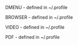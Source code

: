 DMENU - defined in ~/.profile

BROWSER - defined in ~/.profile

VIDEO - defined in ~/.profile

PDF - defined in ~/.profile
